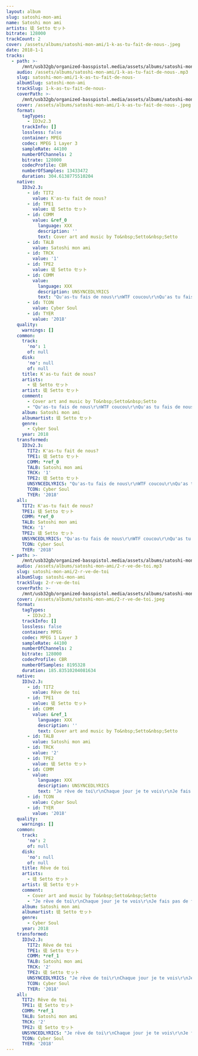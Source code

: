 ```yaml
---
layout: album
slug: satoshi-mon-ami
name: Satoshi mon ami
artists: 徒 Setto セット
bitrate: 128000
trackCount: 2
cover: /assets/albums/satoshi-mon-ami/1-k-as-tu-fait-de-nous-.jpeg
date: 2018-1-1
tracks:
  - path: >-
      /mnt/usb32gb/organized-basspistol.media/assets/albums/satoshi-mon-ami/1-k-as-tu-fait-de-nous-.mp3
    audio: /assets/albums/satoshi-mon-ami/1-k-as-tu-fait-de-nous-.mp3
    slug: satoshi-mon-ami/1-k-as-tu-fait-de-nous-
    albumSlug: satoshi-mon-ami
    trackSlug: 1-k-as-tu-fait-de-nous-
    coverPath: >-
      /mnt/usb32gb/organized-basspistol.media/assets/albums/satoshi-mon-ami/1-k-as-tu-fait-de-nous-.jpeg
    cover: /assets/albums/satoshi-mon-ami/1-k-as-tu-fait-de-nous-.jpeg
    format:
      tagTypes:
        - ID3v2.3
      trackInfo: []
      lossless: false
      container: MPEG
      codec: MPEG 1 Layer 3
      sampleRate: 44100
      numberOfChannels: 2
      bitrate: 128000
      codecProfile: CBR
      numberOfSamples: 13433472
      duration: 304.6138775510204
    native:
      ID3v2.3:
        - id: TIT2
          value: K'as-tu fait de nous?
        - id: TPE1
          value: 徒 Setto セット
        - id: COMM
          value: &ref_0
            language: XXX
            description: ''
            text: Cover art and music by To&nbsp;Setto&nbsp;Setto
        - id: TALB
          value: Satoshi mon ami
        - id: TRCK
          value: '1'
        - id: TPE2
          value: 徒 Setto セット
        - id: COMM
          value:
            language: XXX
            description: UNSYNCEDLYRICS
            text: "Qu'as-tu fais de nous\r\nWTF coucou\r\nQu'as tu fais de nous\r\nWTF coucou\r\n\r\nAcid est la tribe\r\nCyberpunk le game\r\nSur des reseau de bribe\r\non fait monter le fame\r\nMeme pas besoin de files\r\nIsole sur l'iles\r\non fait un tour au grotte\r\npour pas que la story capotte\r\n\r\nQu'as-tu fais de nous\r\nWTF coucou\r\nQu'as-tu fais de nous\r\nWTF coucou\r\n\r\nSi la police nous ajoute\r\nNouvelle vie nouveau compte\r\nOn tourne le dos au toute\r\non delete sans honte\r\nMeme pas besoin d'ecrire\r\ntu peux mäentendre rire\r\nen tour de face a face\r\nQui brise la glace\r\n\r\nQu'as-tu fais de nous\r\nWTF coucou\r\nQu'as tu fais de nous\r\nWTF coucou\r\n\r\n24 heures pour dechiffre\r\nOn dirait une invitation\r\nLa story que t'as balancer\r\nCryptokids une seul nation\r\ncelle des rave et du reve\r\nHilife a plein poumons\r\nLe flux n'as pas de treve\r\nEt en suede il mange du saumon\r\n\r\nQu'as-tu fais de nous\r\nWTF coucou\r\nQu'as tu fais de nous\r\nWTF coucou\r\nQu'as-tu fais de nous\r\nWTF coucou\r\nQu'as tu fais de nous\r\nWTF coucou\r\nQu'as-tu fais de nous\r\nWTF coucou\r\nQu'as tu fais de nous\r\nWTF coucou"
        - id: TCON
          value: Cyber Soul
        - id: TYER
          value: '2018'
    quality:
      warnings: []
    common:
      track:
        'no': 1
        of: null
      disk:
        'no': null
        of: null
      title: K'as-tu fait de nous?
      artists:
        - 徒 Setto セット
      artist: 徒 Setto セット
      comment:
        - Cover art and music by To&nbsp;Setto&nbsp;Setto
        - "Qu'as-tu fais de nous\r\nWTF coucou\r\nQu'as tu fais de nous\r\nWTF coucou\r\n\r\nAcid est la tribe\r\nCyberpunk le game\r\nSur des reseau de bribe\r\non fait monter le fame\r\nMeme pas besoin de files\r\nIsole sur l'iles\r\non fait un tour au grotte\r\npour pas que la story capotte\r\n\r\nQu'as-tu fais de nous\r\nWTF coucou\r\nQu'as-tu fais de nous\r\nWTF coucou\r\n\r\nSi la police nous ajoute\r\nNouvelle vie nouveau compte\r\nOn tourne le dos au toute\r\non delete sans honte\r\nMeme pas besoin d'ecrire\r\ntu peux mäentendre rire\r\nen tour de face a face\r\nQui brise la glace\r\n\r\nQu'as-tu fais de nous\r\nWTF coucou\r\nQu'as tu fais de nous\r\nWTF coucou\r\n\r\n24 heures pour dechiffre\r\nOn dirait une invitation\r\nLa story que t'as balancer\r\nCryptokids une seul nation\r\ncelle des rave et du reve\r\nHilife a plein poumons\r\nLe flux n'as pas de treve\r\nEt en suede il mange du saumon\r\n\r\nQu'as-tu fais de nous\r\nWTF coucou\r\nQu'as tu fais de nous\r\nWTF coucou\r\nQu'as-tu fais de nous\r\nWTF coucou\r\nQu'as tu fais de nous\r\nWTF coucou\r\nQu'as-tu fais de nous\r\nWTF coucou\r\nQu'as tu fais de nous\r\nWTF coucou"
      album: Satoshi mon ami
      albumartist: 徒 Setto セット
      genre:
        - Cyber Soul
      year: 2018
    transformed:
      ID3v2.3:
        TIT2: K'as-tu fait de nous?
        TPE1: 徒 Setto セット
        COMM: *ref_0
        TALB: Satoshi mon ami
        TRCK: '1'
        TPE2: 徒 Setto セット
        UNSYNCEDLYRICS: "Qu'as-tu fais de nous\r\nWTF coucou\r\nQu'as tu fais de nous\r\nWTF coucou\r\n\r\nAcid est la tribe\r\nCyberpunk le game\r\nSur des reseau de bribe\r\non fait monter le fame\r\nMeme pas besoin de files\r\nIsole sur l'iles\r\non fait un tour au grotte\r\npour pas que la story capotte\r\n\r\nQu'as-tu fais de nous\r\nWTF coucou\r\nQu'as-tu fais de nous\r\nWTF coucou\r\n\r\nSi la police nous ajoute\r\nNouvelle vie nouveau compte\r\nOn tourne le dos au toute\r\non delete sans honte\r\nMeme pas besoin d'ecrire\r\ntu peux mäentendre rire\r\nen tour de face a face\r\nQui brise la glace\r\n\r\nQu'as-tu fais de nous\r\nWTF coucou\r\nQu'as tu fais de nous\r\nWTF coucou\r\n\r\n24 heures pour dechiffre\r\nOn dirait une invitation\r\nLa story que t'as balancer\r\nCryptokids une seul nation\r\ncelle des rave et du reve\r\nHilife a plein poumons\r\nLe flux n'as pas de treve\r\nEt en suede il mange du saumon\r\n\r\nQu'as-tu fais de nous\r\nWTF coucou\r\nQu'as tu fais de nous\r\nWTF coucou\r\nQu'as-tu fais de nous\r\nWTF coucou\r\nQu'as tu fais de nous\r\nWTF coucou\r\nQu'as-tu fais de nous\r\nWTF coucou\r\nQu'as tu fais de nous\r\nWTF coucou"
        TCON: Cyber Soul
        TYER: '2018'
    all:
      TIT2: K'as-tu fait de nous?
      TPE1: 徒 Setto セット
      COMM: *ref_0
      TALB: Satoshi mon ami
      TRCK: '1'
      TPE2: 徒 Setto セット
      UNSYNCEDLYRICS: "Qu'as-tu fais de nous\r\nWTF coucou\r\nQu'as tu fais de nous\r\nWTF coucou\r\n\r\nAcid est la tribe\r\nCyberpunk le game\r\nSur des reseau de bribe\r\non fait monter le fame\r\nMeme pas besoin de files\r\nIsole sur l'iles\r\non fait un tour au grotte\r\npour pas que la story capotte\r\n\r\nQu'as-tu fais de nous\r\nWTF coucou\r\nQu'as-tu fais de nous\r\nWTF coucou\r\n\r\nSi la police nous ajoute\r\nNouvelle vie nouveau compte\r\nOn tourne le dos au toute\r\non delete sans honte\r\nMeme pas besoin d'ecrire\r\ntu peux mäentendre rire\r\nen tour de face a face\r\nQui brise la glace\r\n\r\nQu'as-tu fais de nous\r\nWTF coucou\r\nQu'as tu fais de nous\r\nWTF coucou\r\n\r\n24 heures pour dechiffre\r\nOn dirait une invitation\r\nLa story que t'as balancer\r\nCryptokids une seul nation\r\ncelle des rave et du reve\r\nHilife a plein poumons\r\nLe flux n'as pas de treve\r\nEt en suede il mange du saumon\r\n\r\nQu'as-tu fais de nous\r\nWTF coucou\r\nQu'as tu fais de nous\r\nWTF coucou\r\nQu'as-tu fais de nous\r\nWTF coucou\r\nQu'as tu fais de nous\r\nWTF coucou\r\nQu'as-tu fais de nous\r\nWTF coucou\r\nQu'as tu fais de nous\r\nWTF coucou"
      TCON: Cyber Soul
      TYER: '2018'
  - path: >-
      /mnt/usb32gb/organized-basspistol.media/assets/albums/satoshi-mon-ami/2-r-ve-de-toi.mp3
    audio: /assets/albums/satoshi-mon-ami/2-r-ve-de-toi.mp3
    slug: satoshi-mon-ami/2-r-ve-de-toi
    albumSlug: satoshi-mon-ami
    trackSlug: 2-r-ve-de-toi
    coverPath: >-
      /mnt/usb32gb/organized-basspistol.media/assets/albums/satoshi-mon-ami/2-r-ve-de-toi.jpeg
    cover: /assets/albums/satoshi-mon-ami/2-r-ve-de-toi.jpeg
    format:
      tagTypes:
        - ID3v2.3
      trackInfo: []
      lossless: false
      container: MPEG
      codec: MPEG 1 Layer 3
      sampleRate: 44100
      numberOfChannels: 2
      bitrate: 128000
      codecProfile: CBR
      numberOfSamples: 8195328
      duration: 185.83510204081634
    native:
      ID3v2.3:
        - id: TIT2
          value: Rêve de toi
        - id: TPE1
          value: 徒 Setto セット
        - id: COMM
          value: &ref_1
            language: XXX
            description: ''
            text: Cover art and music by To&nbsp;Setto&nbsp;Setto
        - id: TALB
          value: Satoshi mon ami
        - id: TRCK
          value: '2'
        - id: TPE2
          value: 徒 Setto セット
        - id: COMM
          value:
            language: XXX
            description: UNSYNCEDLYRICS
            text: "Je rêve de toi\r\nChaque jour je te vois\r\nJe fais pas de faux pas\r\nToujours des commentaires sympas\r\n\r\nTa vie est belle\r\nÇa se voit sur les cocotiers\r\nMais mon label\r\nNe pourras pas me déployer\r\n\r\nUne fois, chaque fois, que mon téléphone\r\nS’allume, s’éclaire, sonne le vibraphone\r\nJ’espère, c'est claire, que c'est la bonne\r\nFois en moi, mais cette fois, ce n'est pas toi\r\n\r\nJ'ajoute des cœurs\r\nA tous les poste que tu publies\r\nJ’envoie des merdes\r\nA tous les cons qui t'humilient\r\n\r\nTa vie radieuse\r\nIllumine mes après-midi\r\nQuand je me lève\r\nAprès avoir perdu encore une nuit\r\n\r\nUne fois, chaque fois, que mon téléphone\r\nS’allume, s’éclaire, sonne le vibraphone\r\nJ’espère, c'est claire, que c'est la bonne\r\nFois en moi, mais cette fois, toujours pas toi"
        - id: TCON
          value: Cyber Soul
        - id: TYER
          value: '2018'
    quality:
      warnings: []
    common:
      track:
        'no': 2
        of: null
      disk:
        'no': null
        of: null
      title: Rêve de toi
      artists:
        - 徒 Setto セット
      artist: 徒 Setto セット
      comment:
        - Cover art and music by To&nbsp;Setto&nbsp;Setto
        - "Je rêve de toi\r\nChaque jour je te vois\r\nJe fais pas de faux pas\r\nToujours des commentaires sympas\r\n\r\nTa vie est belle\r\nÇa se voit sur les cocotiers\r\nMais mon label\r\nNe pourras pas me déployer\r\n\r\nUne fois, chaque fois, que mon téléphone\r\nS’allume, s’éclaire, sonne le vibraphone\r\nJ’espère, c'est claire, que c'est la bonne\r\nFois en moi, mais cette fois, ce n'est pas toi\r\n\r\nJ'ajoute des cœurs\r\nA tous les poste que tu publies\r\nJ’envoie des merdes\r\nA tous les cons qui t'humilient\r\n\r\nTa vie radieuse\r\nIllumine mes après-midi\r\nQuand je me lève\r\nAprès avoir perdu encore une nuit\r\n\r\nUne fois, chaque fois, que mon téléphone\r\nS’allume, s’éclaire, sonne le vibraphone\r\nJ’espère, c'est claire, que c'est la bonne\r\nFois en moi, mais cette fois, toujours pas toi"
      album: Satoshi mon ami
      albumartist: 徒 Setto セット
      genre:
        - Cyber Soul
      year: 2018
    transformed:
      ID3v2.3:
        TIT2: Rêve de toi
        TPE1: 徒 Setto セット
        COMM: *ref_1
        TALB: Satoshi mon ami
        TRCK: '2'
        TPE2: 徒 Setto セット
        UNSYNCEDLYRICS: "Je rêve de toi\r\nChaque jour je te vois\r\nJe fais pas de faux pas\r\nToujours des commentaires sympas\r\n\r\nTa vie est belle\r\nÇa se voit sur les cocotiers\r\nMais mon label\r\nNe pourras pas me déployer\r\n\r\nUne fois, chaque fois, que mon téléphone\r\nS’allume, s’éclaire, sonne le vibraphone\r\nJ’espère, c'est claire, que c'est la bonne\r\nFois en moi, mais cette fois, ce n'est pas toi\r\n\r\nJ'ajoute des cœurs\r\nA tous les poste que tu publies\r\nJ’envoie des merdes\r\nA tous les cons qui t'humilient\r\n\r\nTa vie radieuse\r\nIllumine mes après-midi\r\nQuand je me lève\r\nAprès avoir perdu encore une nuit\r\n\r\nUne fois, chaque fois, que mon téléphone\r\nS’allume, s’éclaire, sonne le vibraphone\r\nJ’espère, c'est claire, que c'est la bonne\r\nFois en moi, mais cette fois, toujours pas toi"
        TCON: Cyber Soul
        TYER: '2018'
    all:
      TIT2: Rêve de toi
      TPE1: 徒 Setto セット
      COMM: *ref_1
      TALB: Satoshi mon ami
      TRCK: '2'
      TPE2: 徒 Setto セット
      UNSYNCEDLYRICS: "Je rêve de toi\r\nChaque jour je te vois\r\nJe fais pas de faux pas\r\nToujours des commentaires sympas\r\n\r\nTa vie est belle\r\nÇa se voit sur les cocotiers\r\nMais mon label\r\nNe pourras pas me déployer\r\n\r\nUne fois, chaque fois, que mon téléphone\r\nS’allume, s’éclaire, sonne le vibraphone\r\nJ’espère, c'est claire, que c'est la bonne\r\nFois en moi, mais cette fois, ce n'est pas toi\r\n\r\nJ'ajoute des cœurs\r\nA tous les poste que tu publies\r\nJ’envoie des merdes\r\nA tous les cons qui t'humilient\r\n\r\nTa vie radieuse\r\nIllumine mes après-midi\r\nQuand je me lève\r\nAprès avoir perdu encore une nuit\r\n\r\nUne fois, chaque fois, que mon téléphone\r\nS’allume, s’éclaire, sonne le vibraphone\r\nJ’espère, c'est claire, que c'est la bonne\r\nFois en moi, mais cette fois, toujours pas toi"
      TCON: Cyber Soul
      TYER: '2018'
---
```

